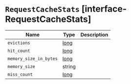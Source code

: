 # `RequestCacheStats` [interface-RequestCacheStats]

| Name | Type | Description |
| - | - | - |
| `evictions` | [long](./long.md) | &nbsp; |
| `hit_count` | [long](./long.md) | &nbsp; |
| `memory_size_in_bytes` | [long](./long.md) | &nbsp; |
| `memory_size` | string | &nbsp; |
| `miss_count` | [long](./long.md) | &nbsp; |
